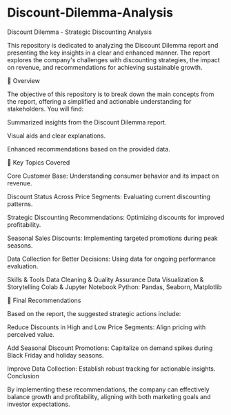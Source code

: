# Discount-Dilemma-Analysis
Discount Dilemma - Strategic Discounting Analysis

This repository is dedicated to analyzing the Discount Dilemma report and presenting the key insights in a clear and enhanced manner. The report explores the company's challenges with discounting strategies, the impact on revenue, and recommendations for achieving sustainable growth.

📖 Overview

The objective of this repository is to break down the main concepts from the report, offering a simplified and actionable understanding for stakeholders. You will find:

Summarized insights from the Discount Dilemma report.

Visual aids and clear explanations.

Enhanced recommendations based on the provided data.

🛒 Key Topics Covered

Core Customer Base: Understanding consumer behavior and its impact on revenue.

Discount Status Across Price Segments: Evaluating current discounting patterns.

Strategic Discounting Recommendations: Optimizing discounts for improved profitability.

Seasonal Sales Discounts: Implementing targeted promotions during peak seasons.

Data Collection for Better Decisions: Using data for ongoing performance evaluation.

Skills & Tools
Data Cleaning & Quality Assurance
Data Visualization & Storytelling
Colab & Jupyter Notebook
Python: Pandas, Seaborn, Matplotlib

🚀 Final Recommendations

Based on the report, the suggested strategic actions include:

Reduce Discounts in High and Low Price Segments: Align pricing with perceived value.

Add Seasonal Discount Promotions: Capitalize on demand spikes during Black Friday and holiday seasons.

Improve Data Collection: Establish robust tracking for actionable insights.
Conclusion

By implementing these recommendations, the company can effectively balance growth and profitability, aligning with both marketing goals and investor expectations.
